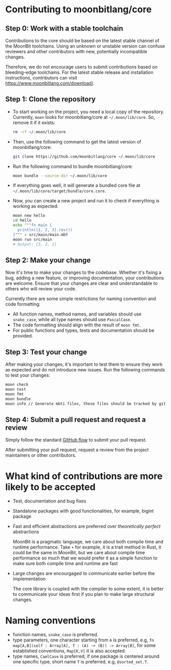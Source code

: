 # Contributing to moonbitlang/core

## Step 0: Work with a stable toolchain

Contributions to the core should be based on the latest stable channel of the MoonBit toolchains. Using an unknown or unstable version can confuse reviewers and other contributors with new, potentially incompatible changes.

Therefore, we do not encourage users to submit contributions based on bleeding-edge toolchains.
For the latest stable release and installation instructions, contributors can visit https://www.moonbitlang.com/download/.

## Step 1: Clone the repository

- To start working on the project, you need a local copy of the repository. Currently, `moon` looks for moonbitlang/core at `~/.moon/lib/core`. So, remove it if it exists:

  ```bash
  rm -rf ~/.moon/lib/core
  ```

- Then, use the following command to get the latest version of moonbitlang/core:

  ```bash
  git clone https://github.com/moonbitlang/core ~/.moon/lib/core
  ```

- Run the following command to bundle moonbitlang/core:

  ```bash
  moon bundle --source-dir ~/.moon/lib/core
  ```

- If everything goes well, it will generate a bundled core file at `~/.moon/lib/core/target/bundle/core.core`.

- Now, you can create a new project and run it to check if everything is working as expected:

  ```bash
  moon new hello
  cd hello
  echo """fn main {
    println([1, 2, 3].rev())
  }""" > src/main/main.mbt
  moon run src/main
  # Output: [3, 2, 1]
  ```

## Step 2: Make your change

Now it's time to make your changes to the codebase. Whether it's fixing a bug, adding a new feature, or improving documentation, your contributions are welcome. Ensure that your changes are clear and understandable to others who will review your code.

Currently there are some simple restrictions for naming convention and code formatting:

- All function names, method names, and variables should use `snake_case`, while all type names should use `PascalCase`.
- The code formatting should align with the result of `moon fmt`.
- For public functions and types, tests and documentation should be provided. 


## Step 3: Test your change

After making your changes, it's important to test them to ensure they work as expected and do not introduce new issues. Run the following commands to test your changes:

  ```bash
  moon check
  moon test
  moon fmt
  moon bundle
  moon info // Generate mbti files, these files should be tracked by git
  ```

## Step 4: Submit a pull request and request a review

Simply follow the standard [GitHub flow](https://docs.github.com/en/get-started/using-github/github-flow) to submit your pull request.

After submitting your pull request, request a review from the project maintainers or other contributors.


# What kind of contributions are more likely to be accepted

- Test, documentation and bug fixes 

- Standalone packages with good functionalities, for example, bigint package

- Fast and efficient abstractions are preferred over *theoretically perfect* abstractions

   MoonBit is a pragmatic language, we care about both compile time and runtime performance. Take `+` for example, it is a trait method in Rust,
   it could be the same in MoonBit, but we care about compile time performance so much that we would prefer it as a simple function to make sure 
   both compile time and runtime are fast

- Large changes are encourgaged to communicate earlier before the implementation

   The core library is coupled with the compiler to some extent, it is better to communicate your ideas first if you 
   plan to make large structural changes.  

# Naming conventions

- function names, `snake_case` is preferred.
- type parameters, one character starting from `A` is preferred, e.g, `fn map[A,B](self : Array[A], f : (A) -> (B)) -> Array[B]`, for some established
  conventions, `Map[K,V]` it is also accepted.
- type names, `CamlCase` is preferred, if one package is centered around one specific type, short name `T` is preferred, e.g, `@sorted_set.T`.
